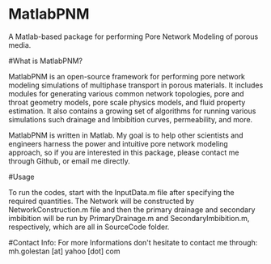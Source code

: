 # MatlabPNM
A Matlab-based package for performing Pore Network Modeling of porous media.

#What is MatlabPNM?

MatlabPNM is an open-source framework for performing pore network modeling simulations of multiphase transport in porous materials. It includes modules for generating various common network topologies, pore and throat geometry models, pore scale physics models, and fluid property estimation. It also contains a growing set of algorithms for running various simulations such drainage and Imbibition curves, permeability, and more.

MatlabPNM is written in Matlab. My goal is to help other scientists and engineers harness the power and intuitive pore network modeling approach, so if you are interested in this package, please contact me through Github, or email me directly.

#Usage

To run the codes, start with the InputData.m file after specifying the required quantities. The Network will be constructed by NetworkConstruction.m file and then the primary drainage and secondary imbibition will be run by PrimaryDrainage.m and SecondaryImbibition.m, respectively, which are all in SourceCode folder.

#Contact Info:
For more Informations don't hesitate to contact me through: mh.golestan [at] yahoo [dot] com 
